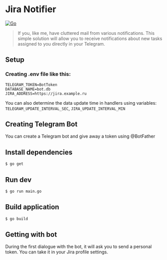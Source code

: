 # Jira Notifier
[![Go](https://github.com/Mubiridziri/jira_notifier/actions/workflows/go.yml/badge.svg)](https://github.com/Mubiridziri/jira_notifier/actions/workflows/go.yml)
> If you, like me, have cluttered mail from various notifications. This simple solution will allow you to receive notifications about new tasks assigned to you directly in your Telegram.

## Setup

### Creating .env file like this:
```.env
TELEGRAM_TOKEN=BotToken
DATABASE_NAME=bot.db
JIRA_ADDRESS=https://jira.example.ru
```

You can also determine the data update time in handlers using variables: `TELEGRAM_UPDATE_INTERVAL_SEC`, `JIRA_UPDATE_INTERVAL_MIN`

## Creating Telegram Bot

You can create a Telegram bot and give away a token using @BotFather

## Install dependencies 

```bash
$ go get
```

## Run dev

```bash
$ go run main.go
```

## Build application

```bash
$ go build
```

## Getting with bot

During the first dialogue with the bot, it will ask you to send a personal token. You can take it in your Jira profile settings.

